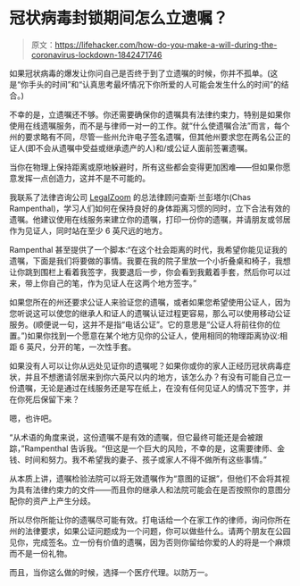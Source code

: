 # 冠状病毒封锁期间怎么立遗嘱？

> 原文：<https://lifehacker.com/how-do-you-make-a-will-during-the-coronavirus-lockdown-1842471746>

如果冠状病毒的爆发让你问自己是否终于到了立遗嘱的时候，你并不孤单。(这是“你手头的时间”和“认真思考最坏情况下你所爱的人可能会发生什么的时间”的结合。)



不幸的是，立遗嘱还不够。你还需要确保你的遗嘱具有法律约束力，特别是如果你使用在线遗嘱服务，而不是与律师一对一的工作。就“什么使遗嘱合法”而言，每个州的要求略有不同，尽管一些州允许电子签名遗嘱，但其他州要求您在两名公正的证人(即不会从遗嘱中受益或继承遗产的人)和/或公证人面前签署遗嘱。

当你在物理上保持距离或原地躲避时，所有这些都会变得更加困难——但如果你愿意发挥一点创造力，这并不是不可能的。

我联系了法律咨询公司 [LegalZoom](https://www.legalzoom.com/) 的总法律顾问查斯·兰彭塔尔(Chas Rampenthal)，学习人们如何在保持良好的身体距离习惯的同时，立下合法有效的遗嘱。他建议使用在线服务来建立你的遗嘱，打印一份你的遗嘱，并请朋友或邻居作为见证人，同时站在至少 6 英尺远的地方。

Rampenthal 甚至提供了一个脚本:“在这个社会距离的时代，我希望你能见证我的遗嘱，下面是我们将要做的事情。我要在我的院子里放一个小折叠桌和椅子，我想让你跳到围栏上看着我签字，我要退后一步，你会看到我戴着手套，然后你可以过来，带上你自己的笔，作为见证人在这两个地方签字。”

如果您所在的州还要求公证人来验证您的遗嘱，或者如果您希望使用公证人，因为您听说这可以使您的继承人和证人的遗嘱认证过程更容易，那么可以使用移动公证服务。(顺便说一句，这并不是指“电话公证”。它的意思是“公证人将前往你的位置。”)如果你找到一个愿意在某个地方见你的公证人，使用相同的物理距离协议:相距 6 英尺，分开的笔，一次性手套。

如果没有人可以让你从远处见证你的遗嘱呢？如果你或你的家人正经历冠状病毒症状，并且不想邀请邻居来到你六英尺以内的地方，该怎么办？有没有可能自己立一份遗嘱，无论是通过在线服务还是写在纸上，在没有任何见证人的情况下签字，并在你死后保留下来？

嗯，也许吧。

“从术语的角度来说，这份遗嘱不是有效的遗嘱，但它最终可能还是会被跟踪，”Rampenthal 告诉我。“但这是一个巨大的风险，不幸的是，这需要律师、金钱、时间和努力。我不希望我的妻子、孩子或家人不得不做所有这些事情。”

从本质上讲，遗嘱检验法院可以将无效遗嘱作为“意图的证据”，但他们不会将其视为具有法律约束力的文件——而且你的继承人和法院可能会在是否按照你的意图分配你的资产上产生分歧。

所以尽你所能让你的遗嘱尽可能有效。打电话给一个在家工作的律师，询问你所在州的法律要求，如果公证问题成为一个问题，你可以做些什么。请两个朋友在公园见你，完成签名。立一份有价值的遗嘱，因为否则你留给你爱的人的将是一个麻烦而不是一份礼物。

而且，当你这么做的时候，选择一个医疗代理。以防万一。